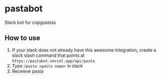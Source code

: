# pastabot
Slack bot for copypastas

## How to use

1. If your slack does not already have this awesome integration, create a slack slash command that points at `https://pastabot.vercel.app/api/pasta`
2. Type `/pasta <pasta name>` in slack
3. Receieve pasta
